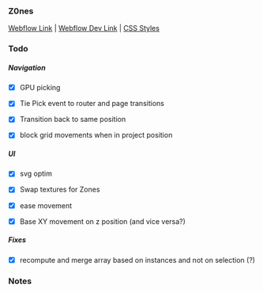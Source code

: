 ### Z0nes

[Webflow Link](https://z0nes.webflow.io/) |
[Webflow Dev Link](https://webflow.com/design/z0nes) |
[CSS Styles](https://codesandbox.io/s/z0nes-relay-2bv8mz)

### Todo

##### Navigation

- [x] GPU picking
- [x] Tie Pick event to router and page transitions

- [x] Transition back to same position
- [x] block grid movements when in project position

##### UI

- [x] svg optim

- [x] Swap textures for Zones

- [x] ease movement
- [x] Base XY movement on z position (and vice versa?)

##### Fixes

- [x] recompute and merge array based on instances and not on selection (?)

### Notes
